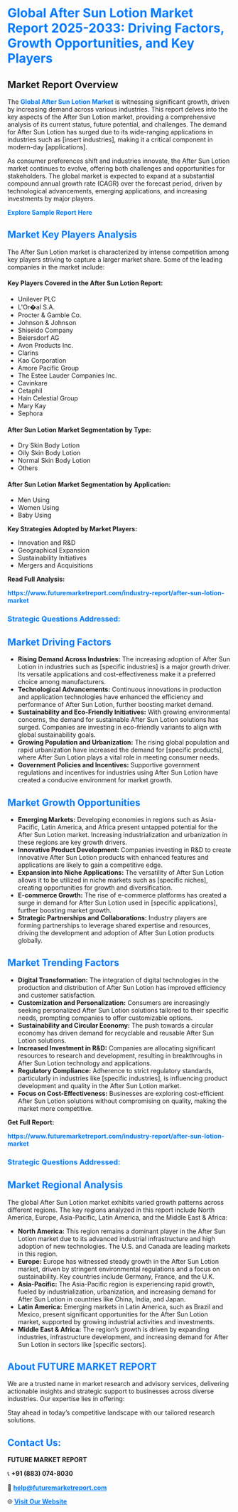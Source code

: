<h1 style="color: #007BFF;">Global After Sun Lotion Market Report 2025-2033: Driving Factors, Growth Opportunities, and Key Players</h1>

<section id="overview">
<h2>Market Report Overview</h2>
<p>The <a href="https://www.futuremarketreport.com/industry-report/after-sun-lotion-market" style="color: #007BFF; text-decoration: none;"><strong>Global After Sun Lotion Market</strong></a> is witnessing significant growth, driven by increasing demand across various industries. This report delves into the key aspects of the After Sun Lotion market, providing a comprehensive analysis of its current status, future potential, and challenges. The demand for After Sun Lotion has surged due to its wide-ranging applications in industries such as [insert industries], making it a critical component in modern-day [applications].</p>
<p>As consumer preferences shift and industries innovate, the After Sun Lotion market continues to evolve, offering both challenges and opportunities for stakeholders. The global market is expected to expand at a substantial compound annual growth rate (CAGR) over the forecast period, driven by technological advancements, emerging applications, and increasing investments by major players.</p>
</section>

<section id="overview">
<p><a href="https://www.futuremarketreport.com/request-sample/reportId=107570" style="color: #007BFF; text-decoration: none;"><strong>Explore Sample Report Here</strong></a></p>
</section>

<section id="key-players">
<h2 style="color: #007BFF;">Market Key Players Analysis</h2>
<p>The After Sun Lotion market is characterized by intense competition among key players striving to capture a larger market share. Some of the leading companies in the market include:</p>
<h4>Key Players Covered in the After Sun Lotion Report:</h4>
<ul><li>Unilever PLC</li><li>L&#039;Or�al S.A.</li><li>Procter &amp; Gamble Co.</li><li>Johnson &amp; Johnson</li><li>Shiseido Company</li><li>Beiersdorf AG</li><li>Avon Products Inc.</li><li>Clarins</li><li>Kao Corporation</li><li>Amore Pacific Group</li><li>The Estee Lauder Companies Inc.</li><li>Cavinkare</li><li>Cetaphil</li><li>Hain Celestial Group</li><li>Mary Kay</li><li>Sephora</li></ul>
<h4>After Sun Lotion Market Segmentation by Type:</h4>
<ul><li>Dry Skin Body Lotion</li><li>Oily Skin Body Lotion</li><li>Normal Skin Body Lotion</li><li>Others</li></ul>

<h4>After Sun Lotion Market Segmentation by Application:</h4>
<ul><li>Men Using</li><li>Women Using</li><li>Baby Using</li></ul>
<p><strong>Key Strategies Adopted by Market Players:</strong></p>
<ul>
<li>Innovation and R&D</li>
<li>Geographical Expansion</li>
<li>Sustainability Initiatives</li>
<li>Mergers and Acquisitions</li>
</ul>
</section>

<section>
<p><strong>Read Full Analysis: </strong></p><a href="https://www.futuremarketreport.com/industry-report/after-sun-lotion-market" style="color: #007BFF; text-decoration: none;"><strong>https://www.futuremarketreport.com/industry-report/after-sun-lotion-market</strong></a>
<h3 style="color: #007BFF;">Strategic Questions Addressed:</h3>
</section>

<section id="driving-factors">
<h2 style="color: #007BFF;">Market Driving Factors</h2>
<ul>
<li><strong>Rising Demand Across Industries:</strong> The increasing adoption of After Sun Lotion in industries such as [specific industries] is a major growth driver. Its versatile applications and cost-effectiveness make it a preferred choice among manufacturers.</li>
<li><strong>Technological Advancements:</strong> Continuous innovations in production and application technologies have enhanced the efficiency and performance of After Sun Lotion, further boosting market demand.</li>
<li><strong>Sustainability and Eco-Friendly Initiatives:</strong> With growing environmental concerns, the demand for sustainable After Sun Lotion solutions has surged. Companies are investing in eco-friendly variants to align with global sustainability goals.</li>
<li><strong>Growing Population and Urbanization:</strong> The rising global population and rapid urbanization have increased the demand for [specific products], where After Sun Lotion plays a vital role in meeting consumer needs.</li>
<li><strong>Government Policies and Incentives:</strong> Supportive government regulations and incentives for industries using After Sun Lotion have created a conducive environment for market growth.</li>
</ul>
</section>

<section id="growth-opportunities">
<h2 style="color: #007BFF;">Market Growth Opportunities</h2>
<ul>
<li><strong>Emerging Markets:</strong> Developing economies in regions such as Asia-Pacific, Latin America, and Africa present untapped potential for the After Sun Lotion market. Increasing industrialization and urbanization in these regions are key growth drivers.</li>
<li><strong>Innovative Product Development:</strong> Companies investing in R&D to create innovative After Sun Lotion products with enhanced features and applications are likely to gain a competitive edge.</li>
<li><strong>Expansion into Niche Applications:</strong> The versatility of After Sun Lotion allows it to be utilized in niche markets such as [specific niches], creating opportunities for growth and diversification.</li>
<li><strong>E-commerce Growth:</strong> The rise of e-commerce platforms has created a surge in demand for After Sun Lotion used in [specific applications], further boosting market growth.</li>
<li><strong>Strategic Partnerships and Collaborations:</strong> Industry players are forming partnerships to leverage shared expertise and resources, driving the development and adoption of After Sun Lotion products globally.</li>
</ul>
</section>

<section id="trending-factors">
<h2 style="color: #007BFF;">Market Trending Factors</h2>
<ul>
<li><strong>Digital Transformation:</strong> The integration of digital technologies in the production and distribution of After Sun Lotion has improved efficiency and customer satisfaction.</li>
<li><strong>Customization and Personalization:</strong> Consumers are increasingly seeking personalized After Sun Lotion solutions tailored to their specific needs, prompting companies to offer customizable options.</li>
<li><strong>Sustainability and Circular Economy:</strong> The push towards a circular economy has driven demand for recyclable and reusable After Sun Lotion solutions.</li>
<li><strong>Increased Investment in R&D:</strong> Companies are allocating significant resources to research and development, resulting in breakthroughs in After Sun Lotion technology and applications.</li>
<li><strong>Regulatory Compliance:</strong> Adherence to strict regulatory standards, particularly in industries like [specific industries], is influencing product development and quality in the After Sun Lotion market.</li>
<li><strong>Focus on Cost-Effectiveness:</strong> Businesses are exploring cost-efficient After Sun Lotion solutions without compromising on quality, making the market more competitive.</li>
</ul>
</section>

<section>
<p><strong>Get Full Report: </strong></p><a href="https://www.futuremarketreport.com/industry-report/after-sun-lotion-market" style="color: #007BFF; text-decoration: none;"><strong>https://www.futuremarketreport.com/industry-report/after-sun-lotion-market</strong></a>
<h3 style="color: #007BFF;">Strategic Questions Addressed:</h3>
</section>


<section id="regional-analysis">
<h2 style="color: #007BFF;">Market Regional Analysis</h2>
<p>The global After Sun Lotion market exhibits varied growth patterns across different regions. The key regions analyzed in this report include North America, Europe, Asia-Pacific, Latin America, and the Middle East & Africa:</p>
<ul>
<li><strong>North America:</strong> This region remains a dominant player in the After Sun Lotion market due to its advanced industrial infrastructure and high adoption of new technologies. The U.S. and Canada are leading markets in this region.</li>
<li><strong>Europe:</strong> Europe has witnessed steady growth in the After Sun Lotion market, driven by stringent environmental regulations and a focus on sustainability. Key countries include Germany, France, and the U.K.</li>
<li><strong>Asia-Pacific:</strong> The Asia-Pacific region is experiencing rapid growth, fueled by industrialization, urbanization, and increasing demand for After Sun Lotion in countries like China, India, and Japan.</li>
<li><strong>Latin America:</strong> Emerging markets in Latin America, such as Brazil and Mexico, present significant opportunities for the After Sun Lotion market, supported by growing industrial activities and investments.</li>
<li><strong>Middle East & Africa:</strong> The region’s growth is driven by expanding industries, infrastructure development, and increasing demand for After Sun Lotion in sectors like [specific sectors].</li>
</ul>
</section>

<footer>
<h2 style="color: #007BFF;">About FUTURE MARKET REPORT</h2>
<p>We are a trusted name in market research and advisory services, delivering actionable insights and strategic support to businesses across diverse industries. Our expertise lies in offering:</p>

<p>Stay ahead in today’s competitive landscape with our tailored research solutions.</p>

<h2 style="color: #007BFF;">Contact Us:</h2>
<p><strong>FUTURE MARKET REPORT</strong></p>
<p>📞 <strong>+91 (883) 074-8030</strong></p>
<p>📧 <strong><a href="mailto:help@futuremarketreport.com" style="color: #007BFF;">help@futuremarketreport.com</a></strong></p>
<p>🌐 <strong><a href="https://www.futuremarketreport.com/" style="color: #007BFF;">Visit Our Website</a></strong></p>
</footer>